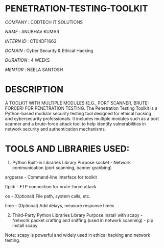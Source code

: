 # PENETRATION-TESTING-TOOLKIT
*COMPANY* : CODTECH IT SOLUTIONS

*NAME* : ANUBHAV KUMAR

*INTERN ID* : CT04DF1662

*DOMAIN* : Cyber Security & Ethical Hacking

*DURATION* : 4 WEEKS

*MENTOR* : NEELA SANTOSH
# DESCRIPTION
A TOOLKIT WITH MULTIPLE MODULES (E.G., PORT SCANNER, BRUTE-FORCER) FOR PENETRATION TESTING.
The Penetration Testing Toolkit is a Python-based modular security testing tool designed for ethical hacking and cybersecurity professionals. It includes multiple modules such as a port scanner and a brute-force attack tool to help identify vulnerabilities in network security and authentication mechanisms.
# TOOLS AND LIBRARIES USED:
1. Python Built-in Libraries
Library     	Purpose
socket -	    Network communication (port scanning, banner grabbing)

argparse -	  Command-line interface for toolkit

ftplib -	    FTP connection for brute-force attack

os -	        (Optional) File path, system calls, etc.

time -	      (Optional) Add delays, measure response times

2. Third-Party Python Libraries
Library	      Purpose	                                                            Install with
scapy    -  	Network packet crafting and sniffing (used in network scanning)	 -  pip install scapy

Note: scapy is powerful and widely used in ethical hacking and network testing.
